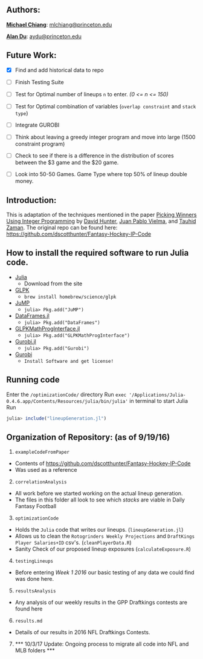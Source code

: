 ## Authors:
[**Michael Chiang**](https://www.linkedin.com/in/mlchiang): mlchiang@princeton.edu

[**Alan Du**](https://www.linkedin.com/in/alan-du-6525b28a): aydu@princeton.edu

## Future Work:

- [x] Find and add historical data to repo
 - [ ] Finish Testing Suite
 - [ ] Test for Optimal number of lineups `n` to enter. *(0 <= n <= 150)*
 - [ ] Test for Optimal combination of variables (`overlap constraint` and `stack type`)
- [ ] Integrate GUROBI
 - [ ] Think about leaving a greedy integer program and move into large (1500 constraint program)
- [ ] Check to see if there is a difference in the distribution of scores between the $3 game and the $20 game.
- [ ] Look into 50-50 Games. Game Type where top 50% of lineup double money. 

    
## Introduction:

This is adaptation of the techniques mentioned in the paper [Picking Winners Using Integer Programming](http://arxiv.org/pdf/1604.01455v2.pdf) by [David Hunter](http://orc.scripts.mit.edu/people/student.php?name=dshunter), [Juan Pablo Vielma](http://www.mit.edu/~jvielma/), and [Tauhid Zaman](http://zlisto.scripts.mit.edu/home/). 
The original repo can be found here: https://github.com/dscotthunter/Fantasy-Hockey-IP-Code

 

## How to install the required software to run Julia code. 
- [Julia](http://julialang.org/)
  - Download from the site
- [GLPK](https://www.gnu.org/software/glpk/)
  - `brew install homebrew/science/glpk`
- [JuMP](https://github.com/JuliaOpt/JuMP.jl)
  -  `julia> Pkg.add("JuMP")`
- [DataFrames.jl](https://github.com/JuliaStats/DataFrames.jl)
  - `julia> Pkg.add("DataFrames")`
- [GLPKMathProgInterface.jl](https://github.com/JuliaOpt/GLPKMathProgInterface.jl)
  - `julia> Pkg.add("GLPKMathProgInterface")`
- [Gurobi.jl](https://github.com/JuliaOpt/Gurobi.jl)
  - `julia> Pkg.add("Gurobi")`
- [Gurobi](http://www.gurobi.com/index)
  - `Install Software and get license!`
 


## Running code
Enter the `/optimizationCode/` directory 
Run `exec '/Applications/Julia-0.4.6.app/Contents/Resources/julia/bin/julia'` in terminal to start Julia
Run
```julia
julia> include("lineupGeneration.jl")
```

## Organization of Repository: (as of 9/19/16)
1. `exampleCodeFromPaper`
  - Contents of https://github.com/dscotthunter/Fantasy-Hockey-IP-Code
  - Was used as a reference 
2. `correlationAnalysis`
  - All work before we started working on the actual lineup generation.
  - The files in this folder all look to see which *stacks* are viable in Daily Fantasy Football 
3. `optimizationCode` 
  - Holds the `Julia` code that writes our lineups. (`lineupGeneration.jl`)
  - Allows us to clean the `Rotogrinders Weekly Projections` and `DraftKings Player Salaries+ID` csv's. (`cleanPlayerData.R`)
  - Sanity Check of our proposed lineup exposures (`calculateExposure.R`)
4. `testingLineups`
  - Before entering *Week 1 2016* our basic testing of any data we could find was done here. 
5. `resultsAnalysis`
  - Any analysis of our weekly results in the GPP Draftkings contests are found here
6. `results.md`
  - Details of our results in 2016 NFL Draftkings Contests.
7. *** 10/3/17 Update: Ongoing process to migrate all code into NFL and MLB folders ***
